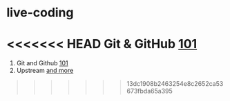# live-coding

<<<<<<< HEAD
Git & GitHub 
[101](./dec/15-12.md)
=======
1. Git and Github
   [101](./dec/15-12.md)
1. Upstream
   [and more](./dec/16-12.md)
>>>>>>> 13dc1908b2463254e8c2652ca53673fbda65a395
